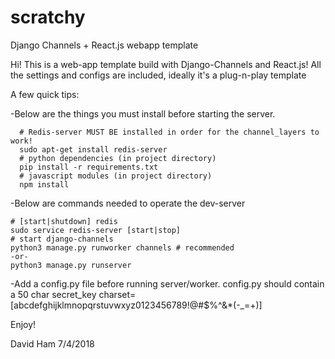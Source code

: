 # scratchy 
Django Channels + React.js webapp template

Hi! This is a web-app template build with Django-Channels and React.js!
All the settings and configs are included, ideally it's a plug-n-play template

A few quick tips:

  -Below are the things you must install before starting the server.
  
      # Redis-server MUST BE installed in order for the channel_layers to work!
      sudo apt-get install redis-server
      # python dependencies (in project directory)
      pip install -r requirements.txt
      # javascript modules (in project directory)
      npm install
  
  -Below are commands needed to operate the dev-server
  
    # [start|shutdown] redis
    sudo service redis-server [start|stop]
    # start django-channels
    python3 manage.py runworker channels # recommended
    -or-
    python3 manage.py runserver 
  
  -Add a config.py file before running server/worker. config.py should contain a 50 char secret_key
  charset=[abcdefghijklmnopqrstuvwxyz0123456789!@#$%^&*(-_=+)]
  
  
Enjoy!

David Ham
7/4/2018
  
